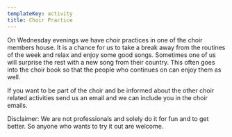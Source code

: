 ```yaml
---
templateKey: activity
title: Choir Practice
---
```

On Wednesday evenings we have choir practices in one of the choir members house. It is a chance for us to take a break away from the routines of the week and relax and enjoy some good songs. Sometimes one of us will surprise the rest with a new song from their country. This often goes into the choir book so that the people who continues on can enjoy them as well.

If you want to be part of the choir and be informed about the other choir related activities send us an email and we can include you in the choir emails.

Disclaimer: We are not professionals and solely do it for fun and to get better. So anyone who wants to try it out are welcome.
